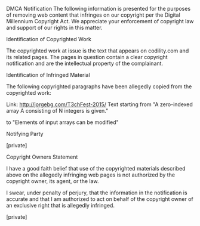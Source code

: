 DMCA Notification
The following information is presented for the purposes of removing web
content that infringes on our copyright per the Digital Millennium
Copyright Act. We appreciate your enforcement of copyright law and support
of our rights in this matter.

Identification of Copyrighted Work

The copyrighted work at issue is the text that appears on codility.com and
its related pages. The pages in question contain a clear copyright
notification and are the intellectual property of the complainant.

Identification of Infringed Material

The following copyrighted paragraphs have been allegedly copied from the
copyrighted work:

Link:
http://jorgebg.com/T3chFest-2015/
Text starting from
"A zero-indexed array A consisting of N integers is given."

to
"Elements of input arrays can be modified"

Notifying Party

[private]

Copyright Owners Statement

I have a good faith belief that use of the copyrighted materials described
above on the allegedly infringing web pages is not authorized by the
copyright owner, its agent, or the law.

I swear, under penalty of perjury, that the information in the notification
is accurate and that I am authorized to act on behalf of the copyright
owner of an exclusive right that is allegedly infringed.

[private]

